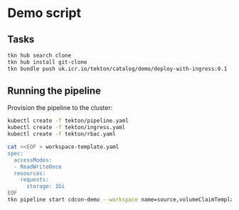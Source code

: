# Demo script

## Tasks

```sh
tkn hub search clone
tkn hub install git-clone
tkn bundle push uk.icr.io/tekton/catalog/demo/deploy-with-ingress:0.1 -f tekton/deploy-task.yaml
```

## Running the pipeline

Provision the pipeline to the cluster:

```sh
kubectl create -f tekton/pipeline.yaml
kubectl create -f tekton/ingress.yaml
kubectl create -f tekton/rbac.yaml
```

```sh
cat <<EOF > workspace-template.yaml
spec:
  accessModes:
  - ReadWriteOnce
  resources:
    requests:
      storage: 1Gi
EOF
tkn pipeline start cdcon-demo --workspace name=source,volumeClaimTemplateFile=workspace-template.yaml --workspace name=dockerconfig,secret=regcred
```
